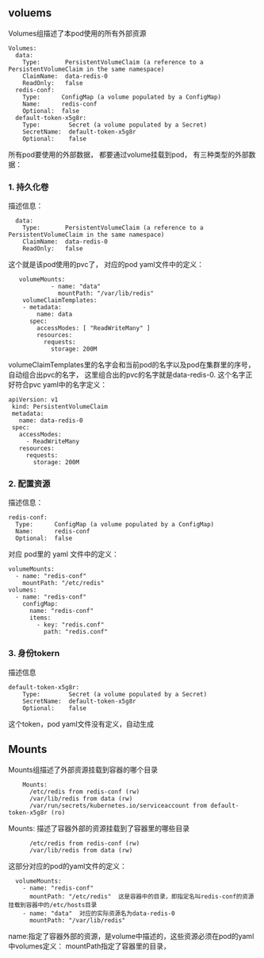 ## voluems
Volumes组描述了本pod使用的所有外部资源
```
Volumes:
  data:
    Type:       PersistentVolumeClaim (a reference to a PersistentVolumeClaim in the same namespace)
    ClaimName:  data-redis-0
    ReadOnly:   false
  redis-conf:
    Type:      ConfigMap (a volume populated by a ConfigMap)
    Name:      redis-conf
    Optional:  false
  default-token-x5g8r:
    Type:        Secret (a volume populated by a Secret)
    SecretName:  default-token-x5g8r
    Optional:    false

```
所有pod要使用的外部数据， 都要通过volume挂载到pod， 有三种类型的外部数据：

### 1. 持久化卷
描述信息：
```
  data:
    Type:       PersistentVolumeClaim (a reference to a PersistentVolumeClaim in the same namespace)
    ClaimName:  data-redis-0
    ReadOnly:   false

```
这个就是该pod使用的pvc了， 对应的pod yaml文件中的定义：

```
   volumeMounts:
            - name: "data"
              mountPath: "/var/lib/redis"
    volumeClaimTemplates:
    - metadata:
        name: data
      spec:
        accessModes: [ "ReadWriteMany" ]
        resources:
          requests:
            storage: 200M    

```
volumeClaimTemplates里的名字会和当前pod的名字以及pod在集群里的序号，自动组合出pvc的名字， 
这里组合出的pvc的名字就是data-redis-0. 
这个名字正好符合pvc yaml中的名字定义： 

```
apiVersion: v1
 kind: PersistentVolumeClaim
 metadata:
   name: data-redis-0
 spec:
   accessModes:
     - ReadWriteMany
   resources:
     requests:
       storage: 200M
```
### 2. 配置资源
描述信息：

```
redis-conf:
  Type:      ConfigMap (a volume populated by a ConfigMap)
  Name:      redis-conf
  Optional:  false
```
对应 pod里的 yaml 文件中的定义：

```
volumeMounts:
  - name: "redis-conf"
    mountPath: "/etc/redis"
volumes:
  - name: "redis-conf"
    configMap:
      name: "redis-conf"
      items:
        - key: "redis.conf"
          path: "redis.conf"

```
### 3. 身份tokern
描述信息
```
default-token-x5g8r:
    Type:        Secret (a volume populated by a Secret)
    SecretName:  default-token-x5g8r
    Optional:    false
```
这个token，pod yaml文件没有定义，自动生成


## Mounts
Mounts组描述了外部资源挂载到容器的哪个目录
```
    Mounts:
      /etc/redis from redis-conf (rw)
      /var/lib/redis from data (rw)
      /var/run/secrets/kubernetes.io/serviceaccount from default-token-x5g8r (ro)
```
Mounts: 描述了容器外部的资源挂载到了容器里的哪些目录 
```
      /etc/redis from redis-conf (rw)
      /var/lib/redis from data (rw)
```
这部分对应的pod的yaml文件的定义：
```
  volumeMounts:
    - name: "redis-conf"
      mountPath: "/etc/redis"  这是容器中的目录，即指定名叫redis-conf的资源挂载到容器中的/etc/hosts目录
    - name: "data"  对应的实际资源名为data-redis-0
      mountPath: "/var/lib/redis"
```

name:指定了容器外部的资源，是volume中描述的，这些资源必须在pod的yaml中volumes定义：
mountPath指定了容器里的目录，
